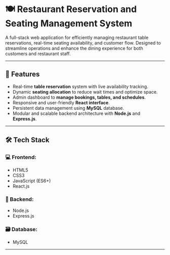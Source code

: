 # 🍽️ Restaurant Reservation and Seating Management System

A full-stack web application for efficiently managing restaurant table reservations, real-time seating availability, and customer flow. Designed to streamline operations and enhance the dining experience for both customers and restaurant staff.

---

## 🚀 Features

- Real-time **table reservation** system with live availability tracking.
- Dynamic **seating allocation** to reduce wait times and optimize space.
- Admin dashboard to **manage bookings, tables, and schedules**.
- Responsive and user-friendly **React interface**.
- Persistent data management using **MySQL** database.
- Modular and scalable backend architecture with **Node.js** and **Express.js**.

---

## 🛠️ Tech Stack

### 💻 Frontend:
- HTML5
- CSS3
- JavaScript (ES6+)
- React.js

### 🔧 Backend:
- Node.js
- Express.js

### 🗃️ Database:
- MySQL

---


